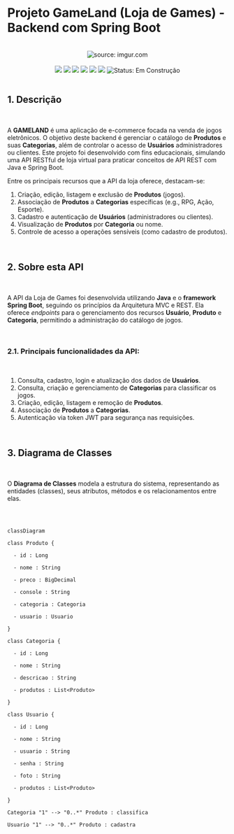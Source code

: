 # Projeto GameLand (Loja de Games) - Backend com Spring Boot
 
<br />
 
<div align="center">
<img src="https://i.imgur.com/w8tTOuT.png" title="source: imgur.com" /> 
</div>
 
<br />

<div align="center">
<img src="https://img.shields.io/github/languages/top/lefcc/loja_games_gameland_spring_t83?style=flat-square" />
<img src="https://img-shields.io/github/repo-size/lefcc/loja_games_gameland_spring_t83?style=flat-square" />
<img src="https://img-shields.io/github/languages/count/lefcc/loja_games_gameland_spring_t83?style=flat-square" />
<img src="https://img-shields.io/github/last-commit/lefcc/loja_games_gameland_spring_t83?style=flat-square" />
<img src="https://img-shields.io/github/issues/lefcc/loja_games_gameland_spring_t83?style=flat-square" />
<img src="https://img-shields.io/github/issues-pr/lefcc/loja_games_gameland_spring_t83?style=flat-square" />
<img src="https://img-shields.io/badge/status-construção-yellow" alt="Status: Em Construção">
 
</div>
 
<br />
 
## 1. Descrição
 
<br />
 
A **GAMELAND** é uma aplicação de e-commerce focada na venda de jogos eletrônicos. O objetivo deste backend é gerenciar o catálogo de **Produtos** e suas **Categorias**, além de controlar o acesso de **Usuários** administradores ou clientes. Este projeto foi desenvolvido com fins educacionais, simulando uma API RESTful de loja virtual para praticar conceitos de API REST com Java e Spring Boot.
 
Entre os principais recursos que a API da loja oferece, destacam-se:
 
1. Criação, edição, listagem e exclusão de **Produtos** (jogos).
2. Associação de **Produtos** a **Categorias** específicas (e.g., RPG, Ação, Esporte).
3. Cadastro e autenticação de **Usuários** (administradores ou clientes).
4. Visualização de **Produtos** por **Categoria** ou nome.
5. Controle de acesso a operações sensíveis (como cadastro de produtos).
 
<br />
 
## 2. Sobre esta API
 
<br />
 
A API da Loja de Games foi desenvolvida utilizando **Java** e o **framework Spring Boot**, seguindo os princípios da Arquitetura MVC e REST. Ela oferece *endpoints* para o gerenciamento dos recursos **Usuário**, **Produto** e **Categoria**, permitindo a administração do catálogo de jogos.
 
<br />
 
### 2.1. Principais funcionalidades da API:
 
<br />
 
1. Consulta, cadastro, login e atualização dos dados de **Usuários**.
2. Consulta, criação e gerenciamento de **Categorias** para classificar os jogos.
3. Criação, edição, listagem e remoção de **Produtos**.
4. Associação de **Produtos** a **Categorias**.
5. Autenticação via token JWT para segurança nas requisições.
 
<br />
 
## 3. Diagrama de Classes
 
<br />
 
O **Diagrama de Classes** modela a estrutura do sistema, representando as entidades (classes), seus atributos, métodos e os relacionamentos entre elas.
 
<br />
 
```mermaid

classDiagram

class Produto {

  - id : Long

  - nome : String

  - preco : BigDecimal

  - console : String

  - categoria : Categoria

  - usuario : Usuario

}

class Categoria {

  - id : Long

  - nome : String

  - descricao : String

  - produtos : List<Produto>

}

class Usuario {

  - id : Long

  - nome : String

  - usuario : String

  - senha : String

  - foto : String

  - produtos : List<Produto>

}

Categoria "1" --> "0..*" Produto : classifica

Usuario "1" --> "0..*" Produto : cadastra